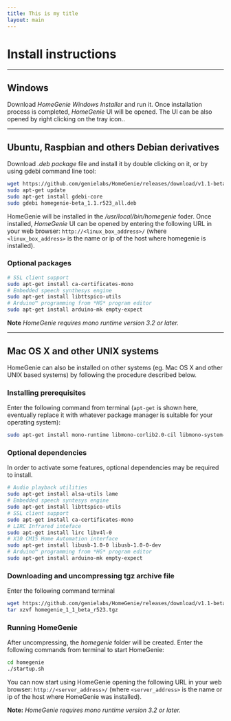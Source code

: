 ```yaml
---
title: This is my title
layout: main
---
```


# Install instructions

---

## Windows

Download *HomeGenie Windows Installer* and run it. Once installation process is completed, *HomeGenie* UI will be opened.
The UI can be also opened by right clicking on the tray icon..

---

## Ubuntu, Raspbian and others Debian derivatives

Download _.deb package_ file and install it by double clicking on it, or by using gdebi command line tool:

```bash
wget https://github.com/genielabs/HomeGenie/releases/download/v1.1-beta.523/homegenie-beta_1.1.r523_all.deb
sudo apt-get update
sudo apt-get install gdebi-core
sudo gdebi homegenie-beta_1.1.r523_all.deb
```

HomeGenie will be installed in the _/usr/local/bin/homegenie_ foder.
Once installed, *HomeGenie* UI can be opened by entering the following URL in your web browser:
```http://<linux_box_address>/```
(where ```<linux_box_address>``` is the name or ip of the host where homegenie is installed).

### Optional packages

```bash
# SSL client support
sudo apt-get install ca-certificates-mono
# Embedded speech synthesys engine
sudo apt-get install libttspico-utils
# Arduino™ programming from *HG* program editor
sudo apt-get install arduino-mk empty-expect
```

**Note** *HomeGenie requires mono runtime version 3.2 or later.*

---

## Mac OS X and other UNIX systems

HomeGenie can also be installed on other systems (eg. Mac OS X and other UNIX based systems) by following the procedure described below. 

### Installing prerequisites

 Enter the following command from terminal (```apt-get``` is shown here, eventually replace it with whatever package manager
 is suitable for your operating system):

```bash
sudo apt-get install mono-runtime libmono-corlib2.0-cil libmono-system-web4.0-cil libmono-system-numerics4.0-cil libmono-system-serviceprocess4.0-cil libmono-system-data4.0-cil libmono-system-core4.0-cil libmono-system-servicemodel4.0a-cil libmono-windowsbase4.0-cil libmono-system-runtime-serialization-formatters-soap4.0-cil libmono-system-runtime-serialization4.0-cil libmono-system-xml-linq4.0-cil mono-dmcs
```

### Optional dependencies

In order to activate some features, optional dependencies may be required to install.

```bash
# Audio playback utilities
sudo apt-get install alsa-utils lame
# Embedded speech syntesys engine
sudo apt-get install libttspico-utils
# SSL client support
sudo apt-get install ca-certificates-mono
# LIRC Infrared inteface
sudo apt-get install lirc libv4l-0
# X10 CM15 Home Automation interface
sudo apt-get install libusb-1.0-0 libusb-1.0-0-dev
# Arduino™ programming from *HG* program editor
sudo apt-get install arduino-mk empty-expect
```

### Downloading and uncompressing tgz archive file

Enter the following command terminal

```bash
wget https://github.com/genielabs/HomeGenie/releases/download/v1.1-beta.523/homegenie_1_1_beta_r523.tgz
tar xzvf homegenie_1_1_beta_r523.tgz
```

### Running HomeGenie

After uncompressing, the *homegenie* folder will be created. Enter the following commands from terminal to start HomeGenie:

```bash
cd homegenie
./startup.sh
```

You can now start using HomeGenie opening the following URL in your web browser:
```http://<server_address>/``` (where ```<server_address>``` is the name or ip of the host where HomeGenie was installed).

**Note:** *HomeGenie requires mono runtime version 3.2 or later.*
